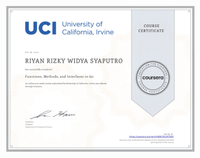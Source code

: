 ![](https://raw.githubusercontent.com/RiyanRIS/sertifikat/master/coursera/Functions%2C%20Methods%2C%20and%20Interfaces%20in%20Go/Coursera-Functions%2C%20Methods%2C%20and%20Interfaces%20in%20Go_page-0001.jpg)